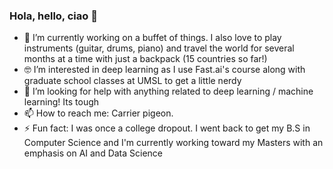 ### Hola, hello, ciao 🤘

- 🔭 I’m currently working on a buffet of things. I also love to play instruments (guitar, drums, piano) and travel the world for several months at a time with just a backpack (15 countries so far!)
- 🤓 I’m interested in deep learning as I use Fast.ai's course along with graduate school classes at UMSL to get a little nerdy
- 🤔 I’m looking for help with anything related to deep learning / machine learning! Its tough
- 📫 How to reach me: Carrier pigeon.
- ⚡ Fun fact: I was once a college dropout. I went back to get my B.S in Computer Science and I'm currently working toward my Masters with an emphasis on AI and Data Science
